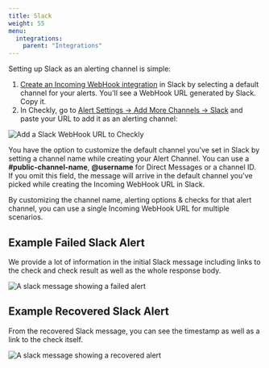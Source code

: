 ```yaml
---
title: Slack
weight: 55
menu:
  integrations:
    parent: "Integrations"
---
```


Setting up Slack as an alerting channel is simple:

1. [Create an Incoming WebHook integration](https://my.slack.com/services/new/incoming-webhook/) in Slack by selecting a default channel for your alerts. You'll see a WebHook URL generated by Slack. Copy it.
2. In Checkly, go to [Alert Settings -> Add More Channels -> Slack](https://app.checklyhq.com/alert-settings/channels/new/slack/) and paste your URL to add it as an alerting channel:

![Add a Slack WebHook URL to Checkly](/docs/images/alerting/slack.png)

You have the option to customize the default channel you've set in Slack by setting a channel name while creating your Alert Channel. You can use a **#public-channel-name**, **@username** for Direct Messages or a channel ID. If you omit this field, the message will arrive in the default channel you've picked while creating the Incoming WebHook URL in Slack.

By customizing the channel name, alerting options & checks for that alert channel, you can use a single Incoming WebHook URL for multiple scenarios.

## Example Failed Slack Alert

We provide a lot of information in the initial Slack message including links to the check and check result as well as the whole response body.

![A slack message showing a failed alert](/docs/images/alerting/slack-failed-check.png)

## Example Recovered Slack Alert

From the recovered Slack message, you can see the timestamp as well as a link to the check itself.

![A slack message showing a recovered alert](/docs/images/alerting/slack-recovered-check.png)
